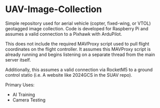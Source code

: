 # UAV-Image-Collection

Simple repository used for aerial vehicle (copter, fixed-wing, or VTOL) geotagged image collection. Code is developed for Raspberry Pi and assumes a valid connection to a Pixhawk with ArduPilot. 

This does not include the required MAVProxy script used to pull flight coordinates on the flight controller. It assumes this MAVProxy script is already running and begins listening on a separate thread from the main server itself.

Additionally, this assumes a valid connection via RocketM5 to a ground control statio (i.e. A website like 2024GCS in the SUAV repo).

Primary Uses:
- AI Training
- Camera Testing